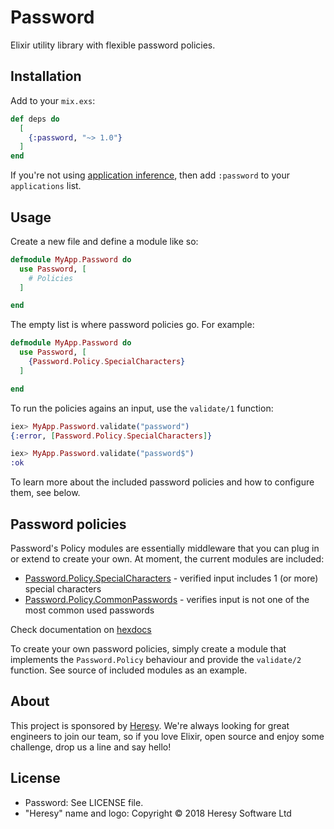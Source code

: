 # Password

Elixir utility library with flexible password policies.

## Installation

Add to your `mix.exs`:

```elixir
def deps do
  [
    {:password, "~> 1.0"}
  ]
end
```

If you're not using [application inference](https://elixir-lang.org/blog/2017/01/05/elixir-v1-4-0-released/#application-inference), then add `:password` to your `applications` list.

## Usage

Create a new file and define a module like so:

```elixir
defmodule MyApp.Password do
  use Password, [
    # Policies
  ]

end
```

The empty list is where password policies go. For example:

```elixir
defmodule MyApp.Password do
  use Password, [
    {Password.Policy.SpecialCharacters}
  ]

end
```

To run the policies agains an input, use the `validate/1` function:

```elixir
iex> MyApp.Password.validate("password")
{:error, [Password.Policy.SpecialCharacters]}

iex> MyApp.Password.validate("password$")
:ok
```

To learn more about the included password policies and how to configure them,
see below.

## Password policies

Password's Policy modules are essentially middleware that you can plug
in or extend to create your own. At moment, the current modules are included:

- [Password.Policy.SpecialCharacters](https://hexdocs.pm/password/Password.Policy.SpecialCharacters.html) - verified input includes 1 (or more) special characters
- [Password.Policy.CommonPasswords](https://hexdocs.pm/password/Password.Policy.CommonPasswords.html) - verifies input is not one of the most common used passwords

Check documentation on [hexdocs](https://hexdocs.pm/password/api-reference.html)

To create your own password policies, simply create a module that implements the `Password.Policy` behaviour and provide the `validate/2` function. See source of included modules as an example.

## About

This project is sponsored by [Heresy](http://heresy.io). We're always looking for great engineers to join our team, so if you love Elixir, open source and enjoy some challenge, drop us a line and say hello!

## License

* Password: See LICENSE file.
* "Heresy" name and logo: Copyright © 2018 Heresy Software Ltd

